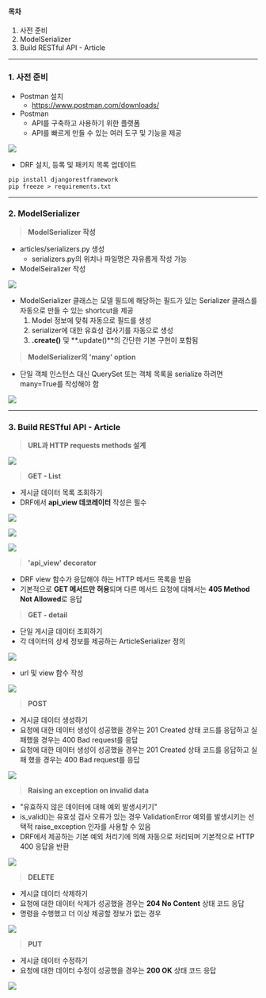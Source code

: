 #### **목차**

1.  사전 준비
2.  ModelSerializer
3.  Build RESTful API - Article

---

### **1. 사전 준비**

-   Postman 설치
    -   https://www.postman.com/downloads/
-   Postman
    -   API를 구축하고 사용하기 위한 플랫폼
    -   API를 빠르게 만들 수 있는 여러 도구 및 기능을 제공

![](https://blog.kakaocdn.net/dn/sTD61/btrO9PIrud7/xJXTifFkASJaaRBFIGY1w1/img.png)

-   DRF 설치, 등록 및 패키지 목록 업데이트

```
pip install djangorestframework
pip freeze > requirements.txt
```

---

### **2. ModelSerializer**

> **ModelSerializer 작성**

-   articles/serializers.py 생성
    -   serializers.py의 위치나 파일명은 자유롭게 작성 가능
-   ModelSeiralizer 작성

![](https://blog.kakaocdn.net/dn/cO7ZQe/btrO9Bjr3Xd/lqPkoOyjqH9PkC21hGyrL0/img.png)

-   ModelSerializer 클래스는 모델 필드에 해당하는 필드가 있는 Serializer 클래스를 자동으로 만들 수 있는 shortcut을 제공
    1.  Model 정보에 맞춰 자동으로 필드를 생성
    2.  serializer에 대한 유효성 검사기를 자동으로 생성
    3.  **.create()** 및 **.update()**의 간단한 기본 구현이 포함됨

> **ModelSerializer의 'many' option**

-   단일 객체 인스턴스 대신 QuerySet 또는 객체 목록을 serialize 하려면 many=True를 작성해야 함

![](https://blog.kakaocdn.net/dn/EaVUX/btrOGnAmXPr/lGNVD4cqVo87HLnxT17y70/img.png)

---

### **3. Build RESTful API - Article**

> **URL과 HTTP requests methods 설계**

![](https://blog.kakaocdn.net/dn/6Qpl0/btrO92m58YS/BfgHkiDiRcuj8juns53FZ1/img.png)

> **GET - List**

-   게시글 데이터 목록 조회하기
-   DRF에서 **api_view 데코레이터** 작성은 필수

![](https://blog.kakaocdn.net/dn/bffFN1/btrO78PHDoD/RuowWWMCPSGtWdKcUs4cKk/img.png)

![](https://blog.kakaocdn.net/dn/casjRA/btrO90bYSNo/fgbT3wixP1BcD7koJz8Kt0/img.png)

![](https://blog.kakaocdn.net/dn/ek6Qga/btrPaJgyacc/XoPrsGqbYx5w0E08Z8VxTK/img.png)

> **'api_view' decorator**

-   DRF view 함수가 응답해야 하는 HTTP 메서드 목록을 받음
-   기본적으로 **GET 메서드만 허용**되며 다른 메서드 요청에 대해서는 **405 Method Not Allowed**로 응답

> **GET - detail**

-   단일 게시글 데이터 조회하기
-   각 데이터의 상세 정보를 제공하는 ArticleSerializer 정의

![](https://blog.kakaocdn.net/dn/cMSh7h/btrO9zzcT7r/pZGJKcV8gAfEi0o7CZJwOK/img.png)

-   url 및 view 함수 작성

![](https://blog.kakaocdn.net/dn/cEOiSD/btrO9BcJzEx/a9phcHmcU1kufYKQBwnzB0/img.png)

> **POST**

-   게시글 데이터 생성하기
-   요청에 대한 데이터 생성이 성공했을 경우는 201 Created 상태 코드를 응답하고 실패했을 경우는 400 Bad request를 응답 
-   요청에 대한 데이터 생성이 성공했을 경우는 201 Created 상태 코드를 응답하고 실패 했을 경우는 400 Bad request를 응답

![](https://blog.kakaocdn.net/dn/baQPqD/btrOQnz0KfG/F4ghb8T7S0Rr0dujjtaaJ0/img.png)

> **Raising an exception on invalid data**

-   "유효하지 않은 데이터에 대해 예외 발생시키기"
-   is_valid()는 유효성 검사 오류가 있는 경우 ValidationError 예외를 발생시키는 선택적 raise_exception 인자를 사용할 수 있음
-   DRF에서 제공하는 기본 예외 처리기에 의해 자동으로 처리되며 기본적으로 HTTP 400 응답을 반환

![](https://blog.kakaocdn.net/dn/bPwoHe/btrO9Z5gC9k/HOdnqxJBtgjm7p60eAkji1/img.png)

> **DELETE**

-   게시글 데이터 삭제하기
-   요청에 대한 데이터 삭제가 성공했을 경우는 **204 No Content** 상태 코드 응답
-   명령을 수행했고 더 이상 제공할 정보가 없는 경우

![](https://blog.kakaocdn.net/dn/pv3Za/btrO79nygOo/FazxsuDupwovJR162esZkk/img.png)

> **PUT**

-   게시글 데이터 수정하기
-   요청에 대한 데이터 수정이 성공했을 경우는 **200 OK** 상태 코드 응답

![](https://blog.kakaocdn.net/dn/bisIiG/btrO6gGuW25/2rf8WwSJo8ywjBaW0CsCg0/img.png)